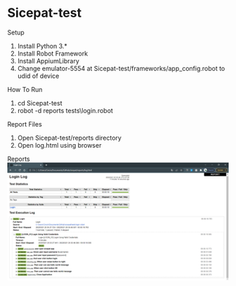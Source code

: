 # Sicepat-test
 
Setup
1. Install Python 3.*
2. Install Robot Framework 
3. Install AppiumLibrary
4. Change emulator-5554 at Sicepat-test/frameworks/app_config.robot to udid of device

How To Run
1. cd Sicepat-test
2. robot -d reports tests\login.robot

Report Files 
1. Open Sicepat-test/reports directory
2. Open log.html using browser 

Reports
![img.png](img.png)